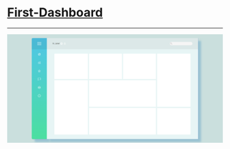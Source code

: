 # <a href="https://welingtonjunior2.github.io/First-Dashboard/">First-Dashboard</a>
<hr>
<img src="./assets/dashboard.png">
